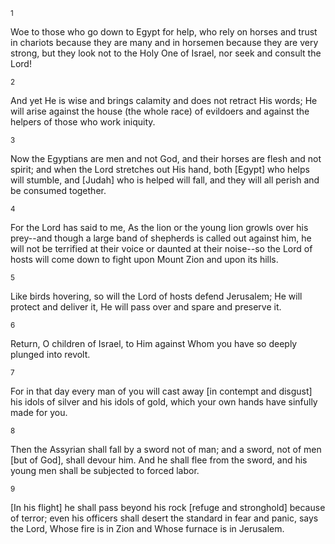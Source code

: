 <sup>1</sup> 

Woe to those who go down to Egypt for help, who rely on horses and trust in chariots because they are many and in horsemen because they are very strong, but they look not to the Holy One of Israel, nor seek and consult the Lord! 

<sup>2</sup> 

And yet He is wise and brings calamity and does not retract His words; He will arise against the house (the whole race) of evildoers and against the helpers of those who work iniquity. 

<sup>3</sup> 

Now the Egyptians are men and not God, and their horses are flesh and not spirit; and when the Lord stretches out His hand, both [Egypt] who helps will stumble, and [Judah] who is helped will fall, and they will all perish and be consumed together. 

<sup>4</sup> 

For the Lord has said to me, As the lion or the young lion growls over his prey--and though a large band of shepherds is called out against him, he will not be terrified at their voice or daunted at their noise--so the Lord of hosts will come down to fight upon Mount Zion and upon its hills. 

<sup>5</sup> 

Like birds hovering, so will the Lord of hosts defend Jerusalem; He will protect and deliver it, He will pass over and spare and preserve it. 

<sup>6</sup> 

Return, O children of Israel, to Him against Whom you have so deeply plunged into revolt. 

<sup>7</sup> 

For in that day every man of you will cast away [in contempt and disgust] his idols of silver and his idols of gold, which your own hands have sinfully made for you. 

<sup>8</sup> 

Then the Assyrian shall fall by a sword not of man; and a sword, not of men [but of God], shall devour him. And he shall flee from the sword, and his young men shall be subjected to forced labor. 

<sup>9</sup> 

[In his flight] he shall pass beyond his rock [refuge and stronghold] because of terror; even his officers shall desert the standard in fear and panic, says the Lord, Whose fire is in Zion and Whose furnace is in Jerusalem.